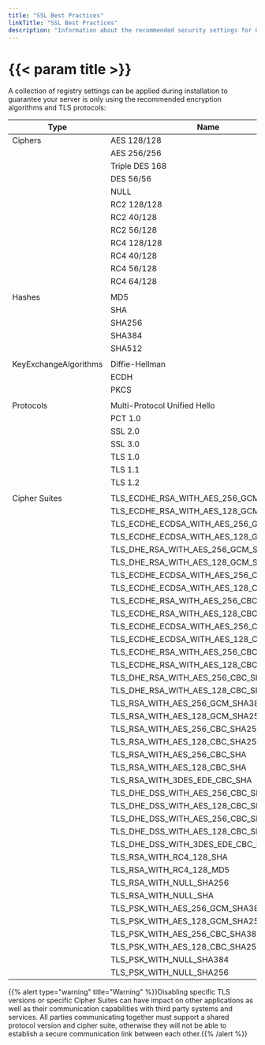 ```yaml
---
title: "SSL Best Practices"
linkTitle: "SSL Best Practices"
description: "Information about the recommended security settings for Obervability Platform servers."
---
```


# {{< param title >}}

A collection of registry settings can be applied during installation to guarantee your server is only using the recommended encryption algorithms and TLS protocols:

| Type                  |   Name                                  |   Enabled   |
| --------------------- | ----------------------------------------| ----------- |
| Ciphers               | AES 128/128                             | ✓           |
|                       | AES 256/256                             | ✓           |
|                       | Triple DES 168                          | ✓           |
|                       | DES 56/56                               | ✕           |
|                       | NULL                                    | ✕           |
|                       | RC2 128/128                             | ✕           |
|                       | RC2 40/128                              | ✕           |
|                       | RC2 56/128                              | ✕           |
|                       | RC4 128/128                             | ✕           |
|                       | RC4 40/128                              | ✕           |
|                       | RC4 56/128                              | ✕           |
|                       | RC4 64/128                              | ✕           |
|                       |                                         |             |
| Hashes                | MD5                                     | ✕           |
|                       | SHA                                     | ✓           |
|                       | SHA256                                  | ✓           |
|                       | SHA384                                  | ✓           |
|                       | SHA512                                  | ✓           |
|                       |                                         |             |
| KeyExchangeAlgorithms | Diffie-Hellman                          | ✓           |
|                       | ECDH                                    | ✓           |
|                       | PKCS                                    | ✓           |
|                       |                                         |             |
| Protocols             | Multi-Protocol Unified Hello            | ✕           |
|                       | PCT 1.0                                 | ✕           |
|                       | SSL 2.0                                 | ✕           |
|                       | SSL 3.0                                 | ✕           |
|                       | TLS 1.0                                 | ✕           |
|                       | TLS 1.1                                 | ✕           |
|                       | TLS 1.2                                 | ✓           |
|                       |                                         |             |
| Cipher Suites         | TLS_ECDHE_RSA_WITH_AES_256_GCM_SHA384   | ✓            |
|                       | TLS_ECDHE_RSA_WITH_AES_128_GCM_SHA256   | ✓            |
|                       | TLS_ECDHE_ECDSA_WITH_AES_256_GCM_SHA384 | ✕            |
|                       | TLS_ECDHE_ECDSA_WITH_AES_128_GCM_SHA25  | ✕            |
|                       | TLS_DHE_RSA_WITH_AES_256_GCM_SHA384     | ✕            |
|                       | TLS_DHE_RSA_WITH_AES_128_GCM_SHA256     | ✕            |
|                       | TLS_ECDHE_ECDSA_WITH_AES_256_CBC_SHA384 | ✕            |
|                       | TLS_ECDHE_ECDSA_WITH_AES_128_CBC_SHA256 | ✕            |
|                       | TLS_ECDHE_RSA_WITH_AES_256_CBC_SHA384   | ✕            |
|                       | TLS_ECDHE_RSA_WITH_AES_128_CBC_SHA256   | ✕            |
|                       | TLS_ECDHE_ECDSA_WITH_AES_256_CBC_SHA    | ✕            |
|                       | TLS_ECDHE_ECDSA_WITH_AES_128_CBC_SHA    | ✕            |
|                       | TLS_ECDHE_RSA_WITH_AES_256_CBC_SHA      | ✕            |
|                       | TLS_ECDHE_RSA_WITH_AES_128_CBC_SHA      | ✕            |
|                       | TLS_DHE_RSA_WITH_AES_256_CBC_SHA        | ✕            |
|                       | TLS_DHE_RSA_WITH_AES_128_CBC_SHA        | ✕            |
|                       | TLS_RSA_WITH_AES_256_GCM_SHA384         | ✕            |
|                       | TLS_RSA_WITH_AES_128_GCM_SHA256         | ✕            |
|                       | TLS_RSA_WITH_AES_256_CBC_SHA256         | ✕            |
|                       | TLS_RSA_WITH_AES_128_CBC_SHA256         | ✕            |
|                       | TLS_RSA_WITH_AES_256_CBC_SHA            | ✕            |
|                       | TLS_RSA_WITH_AES_128_CBC_SHA            | ✕            |
|                       | TLS_RSA_WITH_3DES_EDE_CBC_SHA           | ✕            |
|                       | TLS_DHE_DSS_WITH_AES_256_CBC_SHA256     | ✕            |
|                       | TLS_DHE_DSS_WITH_AES_128_CBC_SHA256     | ✕            |
|                       | TLS_DHE_DSS_WITH_AES_256_CBC_SHA        | ✕            |
|                       | TLS_DHE_DSS_WITH_AES_128_CBC_SHA        | ✕            |
|                       | TLS_DHE_DSS_WITH_3DES_EDE_CBC_SHA       | ✕            |
|                       | TLS_RSA_WITH_RC4_128_SHA                | ✕            |
|                       | TLS_RSA_WITH_RC4_128_MD5                | ✕            |
|                       | TLS_RSA_WITH_NULL_SHA256                | ✕            |
|                       | TLS_RSA_WITH_NULL_SHA                   | ✕            |
|                       | TLS_PSK_WITH_AES_256_GCM_SHA384         | ✕            |
|                       | TLS_PSK_WITH_AES_128_GCM_SHA256         | ✕            |
|                       | TLS_PSK_WITH_AES_256_CBC_SHA384         | ✕            |
|                       | TLS_PSK_WITH_AES_128_CBC_SHA256         | ✕            |
|                       | TLS_PSK_WITH_NULL_SHA384                | ✕            |
|                       | TLS_PSK_WITH_NULL_SHA256                | ✕            |

{{% alert type="warning" title="Warning" %}}Disabling specific TLS versions or specific Cipher Suites can have impact on other applications as well as their communication capabilities with third party systems and services. All parties communicating together must support a shared protocol version and cipher suite, otherwise they will not be able to establish a secure communication link between each other.{{% /alert %}}
